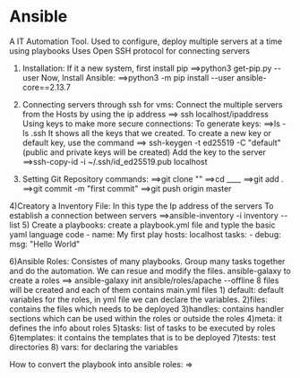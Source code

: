 # Ansible

A IT Automation Tool.
Used to configure, deploy multiple servers at a time using playbooks
Uses Open SSH protocol for connecting servers

1) Installation:
     If it a new system, first install pip
          ==>python3 get-pip.py --user
   Now, Install Ansible:
          ==>python3 -m pip install --user ansible-core==2.13.7
2) Connecting servers through ssh for vms:
     Connect the multiple servers from the Hosts by using the ip address
          ==> ssh localhost/ipaddress
     Using keys to make more secure connections:
        To generate keys:
         ==>ls -ls .ssh
              It shows all the keys that we created. To create a new key or default key, use the command
         ==> ssh-keygen -t ed25519 -C "default"
              (public and private keys will be created)
         Add the key to the server
         ==>ssh-copy-id -i ~/.ssh/id_ed25519.pub localhost

3) Setting Git Repository commands:
    ==>git clone ""
    ==>cd ____
    ==>git add .
    ==>git commit -m "first commit"
    ==>git push origin master

4)Creatory a Inventory File:
    In this type the Ip address of the servers
    To establish a connection between servers
       ==>ansible-inventory -i inventory --list
5) Create a playbooks:
        create a playbook.yml file and typle the basic yaml language code
        - name: My first play
          hosts: localhost
          tasks:
             - debug:
                 msg: "Hello World"


6)Ansible Roles:
    Consistes of many playbooks. Group many tasks together and do the automation.
    We can resue and modify the files.
    ansible-galaxy to create a roles
       ==> ansible-galaxy init ansible/roles/apache --offline
    8 files will be created and each of them contains main.yml files
      1) default: default variables for the roles, in yml file we can declare the variables.
      2)files: contains the files which needs to be deployed
      3)handles: contains handler sections which can be used within the roles or outside the roles
      4)meta: it defines the info about roles
      5)tasks: list of tasks to be executed by roles
      6)templates: it contains the templates that is to be deployed 
      7)tests: test directories
      8) vars: for declaring the variables 

How to convert the playbook into ansible roles: 
      =>
              
    
     
   
   
